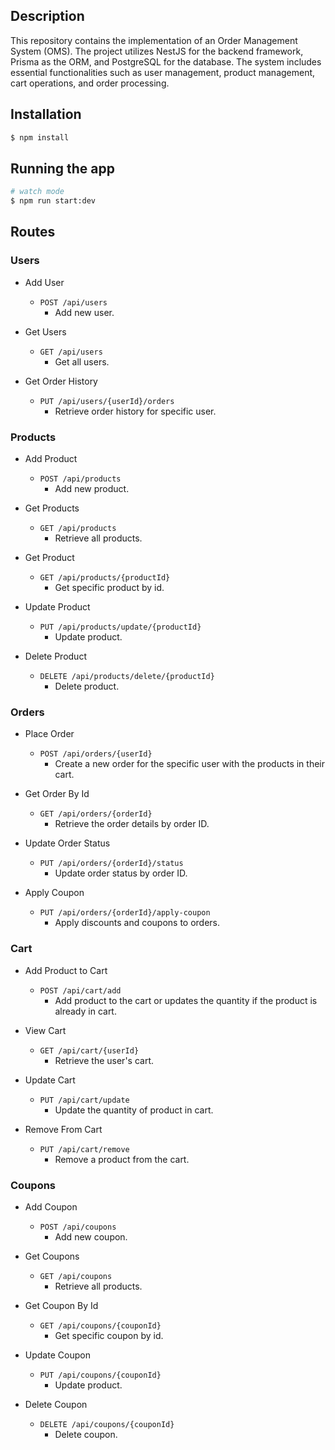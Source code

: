 ## Description

This repository contains the implementation of an Order Management System (OMS). The project utilizes NestJS for the backend framework, Prisma as the ORM, and PostgreSQL for the database. The system includes essential functionalities such as user management, product management, cart operations, and order processing.

## Installation

```bash
$ npm install
```

## Running the app

```bash
# watch mode
$ npm run start:dev
```

## Routes

### Users

- Add User
  - `POST /api/users`
    - Add new user.
  
- Get Users
  - `GET /api/users`
    - Get all users.

- Get Order History
  - `PUT /api/users/{userId}/orders`
    - Retrieve order history for specific user.

### Products

- Add Product
  - `POST /api/products`
    - Add new product.
  
- Get Products
  - `GET /api/products`
    - Retrieve all products.

- Get Product
  - `GET /api/products/{productId}`
    - Get specific product by id.
  
- Update Product
  - `PUT /api/products/update/{productId}`
    - Update product.

- Delete Product
  - `DELETE /api/products/delete/{productId}`
    - Delete product.
   
### Orders

- Place Order
  - `POST /api/orders/{userId}`
    - Create a new order for the specific user with the products in their cart.
  
- Get Order By Id
  - `GET /api/orders/{orderId}`
    - Retrieve the order details by order ID.

- Update Order Status 
  - `PUT /api/orders/{orderId}/status`
    - Update order status by order ID.
   
- Apply Coupon
  - `PUT /api/orders/{orderId}/apply-coupon`
    - Apply discounts and coupons to orders.

### Cart

- Add Product to Cart
  - `POST /api/cart/add`
    - Add product to the cart or updates the quantity if the product is already in cart.
  
- View Cart
  - `GET /api/cart/{userId}`
    - Retrieve the user's cart.

- Update Cart 
  - `PUT /api/cart/update`
    - Update the quantity of product in cart.
   
- Remove From Cart 
  - `PUT /api/cart/remove`
    - Remove a product from the cart.

### Coupons

- Add Coupon
  - `POST /api/coupons`
    - Add new coupon.
  
- Get Coupons
  - `GET /api/coupons`
    - Retrieve all products.

- Get Coupon By Id
  - `GET /api/coupons/{couponId}`
    - Get specific coupon by id.
  
- Update Coupon
  - `PUT /api/coupons/{couponId}`
    - Update product.

- Delete Coupon
  - `DELETE /api/coupons/{couponId}`
    - Delete coupon.
